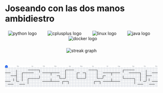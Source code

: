 <h1 align="left">Joseando con las dos manos ambidiestro</h1>

###

<div align="center">
  <img src="https://skillicons.dev/icons?i=py" height="60" alt="python logo"  />
  <img width="12" />
  <img src="https://cdn.jsdelivr.net/gh/devicons/devicon/icons/cplusplus/cplusplus-original.svg" height="60" alt="cplusplus logo"  />
  <img width="12" />
  <img src="https://cdn.jsdelivr.net/gh/devicons/devicon/icons/linux/linux-original.svg" height="60" alt="linux logo"  />
  <img width="12" />
  <img src="https://cdn.jsdelivr.net/gh/devicons/devicon/icons/java/java-original.svg" height="60" alt="java logo"  />
  <img width="12" />
  <img src="https://cdn.jsdelivr.net/gh/devicons/devicon/icons/docker/docker-original.svg" height="60" alt="docker logo"  />
</div>

###

<div align="center">
  <img src="https://streak-stats.demolab.com?user=rgallegocode&theme=tokyonight" height="150" alt="streak graph" />
</div>

###

###

<picture>
  <source media="(prefers-color-scheme: dark)" srcset="https://raw.githubusercontent.com/rgallegocode/rgallegocode/output/pacman-contribution-graph-dark.svg">
  <source media="(prefers-color-scheme: light)" srcset="https://raw.githubusercontent.com/rgallegocode/rgallegocode/output/pacman-contribution-graph.svg">
  <img alt="pacman contribution graph" src="https://raw.githubusercontent.com/rgallegocode/rgallegocode/output/pacman-contribution-graph.svg">
</picture>

###
